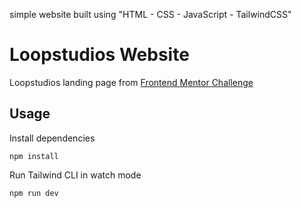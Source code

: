 simple website built using "HTML - CSS - JavaScript - TailwindCSS"
# Loopstudios Website

Loopstudios landing page from [Frontend Mentor Challenge](https://www.frontendmentor.io/challenges/loopstudios-landing-page-N88J5Onjw)

## Usage

Install dependencies

```
npm install
```

Run Tailwind CLI in watch mode

```
npm run dev
```
